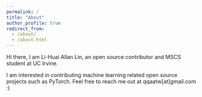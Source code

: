 ```yaml
---
permalink: /
title: "About"
author_profile: true
redirect_from: 
  - /about/
  - /about.html
---
```


Hi there, I am Li-Huai Allan Lin, an open source contributor and MSCS student at UC Irvine.

I am interested in contributing machine learning related open source projects such as PyTorch. Feel free to reach me out at qqaatw[at]gmail.com :)


